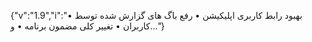 {"v":"1.9","i":"• بهبود رابط کاربری اپلیکیشن
• رفع باگ های گزارش شده توسط کاربران
• تغییر کلی مضمون برنامه
• و..."}
